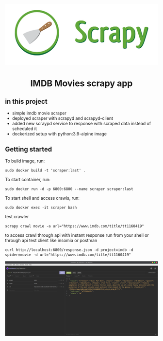 

<p align="center">
  <img src="cover.png" alt="Demo">
</p>

<p align="center">
  <h1 align="center">IMDB Movies scrapy app </h1>
</p>

## in this project
- simple imdb movie scraper
- deployed scraper with scrapyd and scrapyd-client
- added new scraypd service to response with scraped data instead of scheduled it
- dockerized setup with python:3.9-alpine image

## Getting started

To build image, run:
```
sudo docker build -t 'scraper:last' .
```

To start container, run:
```
sudo docker run -d -p 6800:6800 --name scraper scraper:last
```

To start shell and access crawls, run:
```
sudo docker exec -it scraper bash
```

test crawler
```
scrapy crawl movie -a url="https://www.imdb.com/title/tt1160419"
```

to access crawl through api with instant response run from your shell or through api test client like insomia or postman
```
curl http://localhost:6800/response.json -d project=imdb -d spider=movie -d url="https://www.imdb.com/title/tt1160419"
```

<p align="center">
  <img src="screenshot.png" alt="Demo">
</p>
